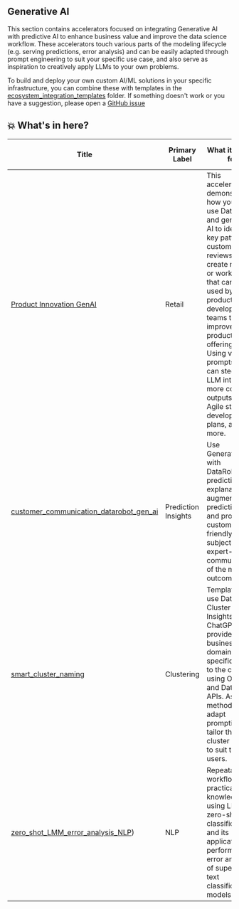 ## Generative AI 

This section contains accelerators focused on integrating Generative AI with predictive AI to enhance business value and improve the data science workflow. These accelerators touch various parts of the modeling lifecycle (e.g. serving predictions, error analysis) and can be easily adapted through prompt engineering to suit your specific use case, and also serve as inspiration to creatively apply LLMs to your own problems.

To build and deploy your own custom AI/ML solutions in your specific infrastructure, you can combine these with templates in the [ecosystem_integration_templates](https://github.com/datarobot-community/ai-accelerators/main/update-structure/ecosystem_integration_templates) folder. If something doesn't work or you have a suggestion, please open a [GitHub issue](https://github.com/datarobot-community/ai-accelerators/issues)  

## 💥 What's in here?
| Title | Primary Label | What it's good for | Other Labels| Extensibility to other Integrations |
|---|---|---|---|---|
| [Product Innovation GenAI](https://github.com/datarobot-community/ai-accelerators/tree/main/generative_ai/Product%20Innovation%20GenAI) | Retail | This accelerator demonstrates how you can use DataRobot and generative AI to identify key patterns in customer reviews and create reports or work items that can be used by product development teams to improve their products and offerings. Using various prompts you can steer the LLM into much more complex outputs like Agile stories, development plans, and more.| OpenAI, Langchain | Horizontal approach to extract insights from text data with LLMs/ DataRobot |
| [customer_communication_datarobot_gen_ai](https://github.com/datarobot-community/ai-accelerators/tree/main/generative_ai/customer_communication_datarobot_gen_ai) | Prediction Insights| Use Generative AI with DataRobot's prediction explanations to augment predictions and provide customer friendly and subject matter expert-level communication of the models outcome. | OpenAI| High, applies to any prediction that needs to be communicated to a non-technical audience  |
| [smart_cluster_naming](https://github.com/datarobot-community/ai-accelerators/tree/main/generative_ai/smart_cluster_naming) | Clustering | Template to use DataRobot Cluster Insights and ChatGPT to provide business- or domain-specific labels to the clusters using OpenAI and DataRobot APIs. As well, method to adapt prompting to tailor the cluster labels to suit the end users. | OpenAI, Unsupervised Modeling | High, applies to any clustering problem |
| [zero_shot_LMM_error_analysis_NLP](https://github.com/datarobot-community/ai-accelerators/tree/main/generative_ai/zero_shot_LMM_error_analysis_NLP)) | NLP | Repeatable workflow and practical knowledge of using LLMs for zero-shot text classification and its application in performing error analysis of supervised text classification models | OpenAI | High, applies to any NLP problem |
